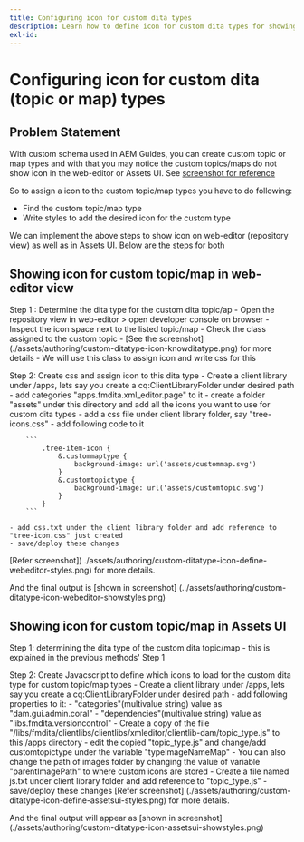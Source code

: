 ```yaml
---
title: Configuring icon for custom dita types
description: Learn how to define icon for custom dita types for showing their icon on different UI in AEM
exl-id: 
---
```

# Configuring icon for custom dita (topic or map) types


## Problem Statement

With custom schema used in AEM Guides, you can create custom topic or map types and with that you may notice the custom topics/maps do not show icon in the web-editor or Assets UI. See  [screenshot for reference](./assets/authoring/custom-ditatype-icon-notshown.png)

So to assign a icon to the custom topic/map types you have to do following:
- Find the custom topic/map type
- Write styles to add the desired icon for the custom type


We can implement the above steps to show icon on web-editor (repository view) as well as in Assets UI. Below are the steps for both


## Showing icon for custom topic/map in web-editor view

Step 1 : Determine the dita type for the custom dita topic/ap
    - Open the repository view in web-editor > open developer console on browser
    - Inspect the icon space next to the listed topic/map 
    - Check the class assigned to the custom topic 
    - [See the screenshot] (./assets/authoring/custom-ditatype-icon-knowditatype.png) for more details
    - We will use this class to assign icon and write css for this
    
Step 2: Create css and assign icon to this dita type
    - Create a client library under /apps, lets say you create a cq:ClientLibraryFolder under desired path
        - add categories "apps.fmdita.xml_editor.page" to it
    - create a folder "assets" under this directory and add all the icons you want to use for custom dita types
    - add a css file under client library folder, say "tree-icons.css"
        - add following code to it
        
		```
            .tree-item-icon {
                &.custommaptype {
                    background-image: url('assets/custommap.svg')
                }
                &.customtopictype {
                    background-image: url('assets/customtopic.svg')
                }
            }
        ```
		
    - add css.txt under the client library folder and add reference to "tree-icon.css" just created
    - save/deploy these changes
[Refer screenshot]) ./assets/authoring/custom-ditatype-icon-define-webeditor-styles.png) for more details.

And the final output is [shown in screenshot] (../assets/authoring/custom-ditatype-icon-webeditor-showstyles.png)


## Showing icon for custom topic/map in Assets UI

Step 1: determining the dita type of the custom dita topic/map
    - this is explained in the previous methods' Step 1
    
Step 2: Create Javacscript to define which icons to load for the custom dita type for custom topic/map types
    - Create a client library under /apps, lets say you create a cq:ClientLibraryFolder under desired path
        - add following properties to it:
            - "categories"(multivalue string) value as "dam.gui.admin.coral" 
            - "dependencies"(multivalue string) value as "libs.fmdita.versioncontrol"
    - Create a copy of the file "/libs/fmdita/clientlibs/clientlibs/xmleditor/clientlib-dam/topic_type.js" to this /apps directory
        - edit the copied "topic_type.js" and change/add customtopictype under the variable "typeImageNameMap"
        - You can also change the path of images folder by changing the value of variable "parentImagePath" to where custom icons are stored
    - Create a file named js.txt under client library folder and add reference to "topic_type.js"
    - save/deploy these changes
[Refer screenshot] (./assets/authoring/custom-ditatype-icon-define-assetsui-styles.png) for more details.

And the final output will appear as [shown in screenshot] (./assets/authoring/custom-ditatype-icon-assetsui-showstyles.png)